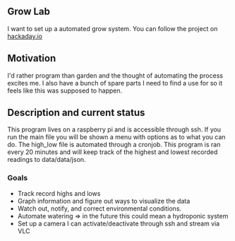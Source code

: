 ## Grow Lab

I want to set up a automated grow system. You can follow the project on [hackaday.io](https://hackaday.io/project/177878-raspi-grow)

## Motivation

I'd rather program than garden and the thought of automating the process excites me. I also have a bunch of spare parts I need to find a use for so it feels like this was supposed to happen.

## Description and current status

This program lives on a raspberry pi and is accessible through ssh. If you run the main file you will be shown a menu with options as to what you can do. The high_low file is automated through a cronjob. This program is ran every 20 minutes and will keep track of the highest and lowest recorded readings to data/data/json.

### Goals

<ul>
  <li>Track record highs and lows</li>
  <li>Graph information and figure out ways to visualize the data</li>
  <li>Watch out, notify, and correct environmental conditions.</li>
  <li>Automate watering => in the future this could mean a hydroponic system</li>
  <li>Set up a camera I can activate/deactivate through ssh and stream via VLC</li>
</ul>

